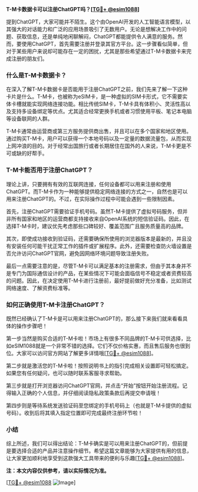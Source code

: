 **T-M卡数据卡可以注册ChatGPT吗？[[TG💪+ @esim1088](https://t.me/s/esim1088)]**

提到ChatGPT，大家可能并不陌生。这个由OpenAI开发的人工智能语言模型，以其强大的对话能力和广泛的应用场景吸引了无数用户。无论是想解决工作中的问题、获取信息，还是单纯地闲聊解闷，ChatGPT都能提供令人满意的服务。然而，要使用ChatGPT，首先需要注册并登录其官方平台。这一步骤看似简单，但对于某些用户来说却可能存在一定的困扰，尤其是那些希望通过T-M卡数据卡来完成注册的朋友们。

### 什么是T-M卡数据卡？

在深入了解T-M卡数据卡是否能用于注册ChatGPT之前，我们先来了解一下这种卡片是什么。T-M卡，也被称为eSIM卡，是一种虚拟的SIM卡形式，它不需要实体卡槽就能实现网络连接功能。相比传统SIM卡，T-M卡具有体积小、灵活性高以及支持多设备绑定等优点。尤其适合经常更换手机或者习惯使用平板、笔记本电脑等设备联网的人群。

T-M卡通常由运营商或第三方服务提供商出售，并且可以在多个国家和地区使用。通过购买T-M卡，用户可以获得一个本地号码以及一定量的数据流量包，从而实现上网冲浪的目的。对于经常出国旅行或者长期居住在国外的人来说，T-M卡更是不可或缺的好帮手。

### T-M卡能否用于注册ChatGPT？

理论上讲，只要拥有有效的互联网连接，任何设备都可以用来注册和使用ChatGPT。而T-M卡作为一种能够提供稳定网络连接的方式之一，自然也是可以用来注册ChatGPT的。不过，在实际操作过程中可能会遇到一些限制因素。

首先，注册ChatGPT需要验证手机号码。虽然T-M卡提供了虚拟号码服务，但并非所有国家和地区的运营商都支持接收来自OpenAI系统的短信验证码。因此，在选择T-M卡时，建议优先考虑那些口碑较好、覆盖范围广且服务质量高的品牌。

其次，即使成功接收到验证码，还需要确保所使用的浏览器版本是最新的，并且没有安装任何可能干扰正常工作的插件或扩展程序。此外，还需要检查防火墙设置是否允许访问ChatGPT官网，避免因网络环境问题导致注册失败。

最后一点需要注意的是，尽管T-M卡可以满足基本的注册需求，但由于其本身并不是专门为国际通信设计的产品，在某些情况下可能会面临信号不稳定或者资费较高的问题。因此，在决定使用T-M卡进行注册前，最好提前做好充分准备，比如测试网络速度、了解资费标准等。

### 如何正确使用T-M卡注册ChatGPT？

既然已经确认了T-M卡是可以用来注册ChatGPT的，那么接下来我们就来看看具体的操作步骤吧！

第一步当然是购买合适的T-M卡啦！市场上有很多不同品牌的T-M卡可供选择，比如eSIM1088就是一个非常不错的选择。它们不仅价格实惠，而且售后服务也很到位。大家可以访问官方网站了解更多详情哦[[TG💪+ @esim1088](https://t.me/s/esim1088)]。

第二步就是激活您的T-M卡啦！按照说明书上的指引完成相关设置即可轻松搞定。如果您有任何疑问，也可以随时联系客服寻求帮助。

第三步就是打开浏览器访问ChatGPT官网，并点击“开始”按钮开始注册流程。记得输入正确的个人信息，并仔细阅读隐私政策条款后再提交申请哦！

第四步则是等待系统发送验证码至您绑定的手机号码上（也就是T-M卡提供的虚拟号码）。收到后将其填入指定位置即可完成最终注册环节啦！

### 小结

综上所述，我们可以得出结论：T-M卡确实是可以用来注册ChatGPT的，但前提是要选择合适的产品并注意操作细节。希望这篇文章能够为大家提供有用的信息，让大家更加顺利地享受到这款强大工具带来的便利与乐趣[[TG💪+ @esim1088](https://t.me/s/esim1088)]。

**注：本文内容仅供参考，请以实际情况为准。**

[[TG💪+ @esim1088](https://t.me/s/esim1088) ![Image](https://i.postimg.cc/4NQfJmqS/Snipaste-2025-05-13-00-14-12.png)]